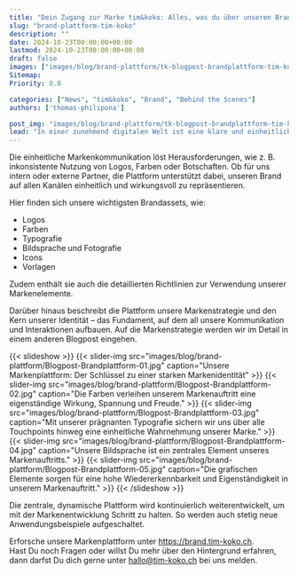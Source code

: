 ```yaml
---
title: "Dein Zugang zur Marke tim&koko: Alles, was du über unseren Brand wissen musst."
slug: "brand-plattform-tim-koko"
description: ""
date: 2024-10-23T00:00:00+00:00
lastmod: 2024-10-23T00:00:00+00:00
draft: false
images: ["images/blog/brand-plattform/tk-blogpost-brandplattform-tim-koko.png"]
Sitemap:
Priority: 0.8

categories: ["News", "tim&koko", "Brand", "Behind the Scenes"]
authors: ['thomas-philipona']

post_img: "images/blog/brand-plattform/tk-blogpost-brandplattform-tim-koko.png"
lead: "In einer zunehmend digitalen Welt ist eine klare und einheitliche Markenkommunikation wichtiger denn je. Unsere Markenplattform dient als zentrale Anlaufstelle, um unseren Brand zu präsentieren und ein konsistentes Markenerlebnis zu gewährleisten."
---
```


Die einheitliche Markenkommunikation löst Herausforderungen, wie z. B. inkonsistente Nutzung von Logos, Farben oder Botschaften. Ob für uns intern oder externe Partner, die Plattform unterstützt dabei, unseren Brand auf allen Kanälen einheitlich und wirkungsvoll zu repräsentieren.

Hier finden sich unsere wichtigsten Brandassets, wie:

* Logos
* Farben
* Typografie
* Bildsprache und Fotografie
* Icons
* Vorlagen

Zudem enthält sie auch die detaillierten Richtlinien zur Verwendung unserer Markenelemente.

Darüber hinaus beschreibt die Plattform unsere Markenstrategie und den Kern unserer Identität – das Fundament, auf dem all unsere Kommunikation und Interaktionen aufbauen. Auf die Markenstrategie werden wir im Detail in einem anderen Blogpost eingehen.

{{< slideshow >}}
{{< slider-img src="images/blog/brand-plattform/Blogpost-Brandplattform-01.jpg" caption="Unsere Markenplattform: Der Schlüssel zu einer starken Markenidentität" >}}
{{< slider-img src="images/blog/brand-plattform/Blogpost-Brandplattform-02.jpg" caption="Die Farben verleihen unserem Markenauftritt eine eigenständige Wirkung, Spannung und Freude." >}}
{{< slider-img src="images/blog/brand-plattform/Blogpost-Brandplattform-03.jpg" caption="Mit unserer prägnanten Typografie sichern wir uns über alle Touchpoints hinweg eine einheitliche Wahrnehmung unserer Marke." >}}
{{< slider-img src="images/blog/brand-plattform/Blogpost-Brandplattform-04.jpg" caption="Unsere Bildsprache ist ein zentrales Element unseres Markenauftritts." >}}
{{< slider-img src="images/blog/brand-plattform/Blogpost-Brandplattform-05.jpg" caption="Die grafischen Elemente sorgen für eine hohe Wiedererkennbarkeit und Eigenständigkeit in unserem Markenauftritt." >}}
{{< /slideshow >}}

Die zentrale, dynamische Plattform wird kontinuierlich weiterentwickelt, um mit der Markenentwicklung Schritt zu halten. So werden auch stetig neue Anwendungsbeispiele aufgeschaltet.
<br />

Erforsche unsere Markenplattform unter <https://brand.tim-koko.ch>. <br />
Hast Du noch Fragen oder willst Du mehr über den Hintergrund erfahren, dann darfst Du dich gerne unter [hallo@tim-koko.ch](mailto:hallo@tim-koko.ch)&nbsp;bei uns melden.
